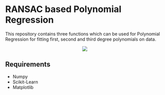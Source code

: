 # RANSAC based Polynomial Regression

This repository contains three functions which can be used for Polynomial Regression for fitting first, second and third degree polynomials on data.

<p align="center">
  <img src="https://github.com/m-hamza-mughal/RANSACRegression/raw/master/quadratic.png">
</p>

## Requirements
 - Numpy
 - Scikit-Learn
 - Matplotlib
